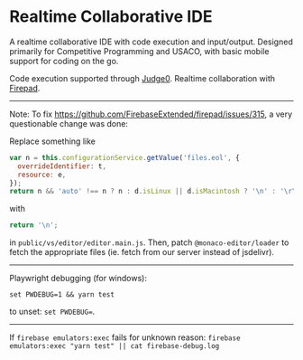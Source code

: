 # Realtime Collaborative IDE

A realtime collaborative IDE with code execution and input/output. Designed primarily for Competitive Programming and USACO, with basic mobile support for coding on the go.

Code execution supported through [Judge0](https://judge0.com/). Realtime collaboration with [Firepad](https://firepad.io/).

---

Note: To fix https://github.com/FirebaseExtended/firepad/issues/315, a very questionable change was done:

Replace something like

```javascript
var n = this.configurationService.getValue('files.eol', {
  overrideIdentifier: t,
  resource: e,
});
return n && 'auto' !== n ? n : d.isLinux || d.isMacintosh ? '\n' : '\r\n';
```

with

```javascript
return '\n';
```

in `public/vs/editor/editor.main.js`. Then, patch `@monaco-editor/loader` to fetch the appropriate files (ie. fetch from our server instead of jsdelivr).

---

Playwright debugging (for windows):

```
set PWDEBUG=1 && yarn test
```

to unset: `set PWDEBUG=`.

---

If `firebase emulators:exec` fails for unknown reason: `firebase emulators:exec "yarn test" || cat firebase-debug.log`
